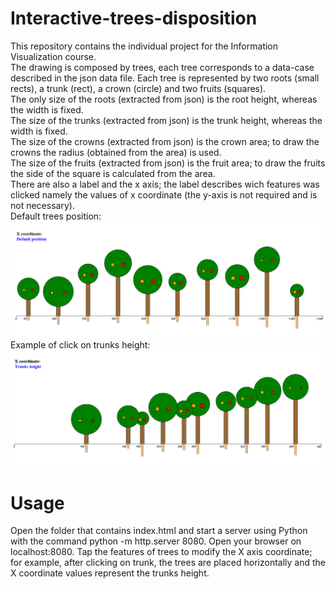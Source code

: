 # Interactive-trees-disposition
This repository contains the individual project for the Information Visualization course.<br>
The drawing is composed by trees, each tree corresponds to a data-case described in the json data file.
Each tree is represented by two roots (small rects), a trunk (rect), a crown (circle) and two fruits (squares).<br>
The only size of the roots (extracted from json) is the root height, whereas the width is fixed.<br>
The size of the trunks (extracted from json) is the trunk height, whereas the width is fixed.<br>
The size of the crowns (extracted from json) is the crown area; to draw the crowns the radius (obtained from the area) is used.<br>
The size of the fruits (extracted from json) is the fruit area; to draw the fruits the side of the square is calculated from the area.<br>
There are also a label and the x axis; the label describes wich features was clicked namely the values of x coordinate (the y-axis is not required and is not necessary).<br>
Default trees position:<br>
![picture](DefaultPosition.PNG)<br>
Example of click on trunks height: <br>
![picture](AfterClicking.PNG)
# Usage
Open the folder that contains index.html and start a server using Python with the command python -m http.server 8080. 
Open your browser on localhost:8080. 
Tap the features of trees to modify the X axis coordinate; for example, after clicking on trunk, the trees are placed horizontally and 
the X coordinate values represent the trunks height.
